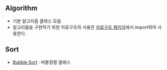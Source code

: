 ## Algorithm
- 기본 알고리즘 클래스 모음
- 알고리즘을 구현하기 위한 자료구조의 사용은 [자료구조 패키지](../ds/)에서 import하여 사용한다.

## Sort
- [Bubble Sort](./BubbleSort.java) : 버블정렬 클래스
